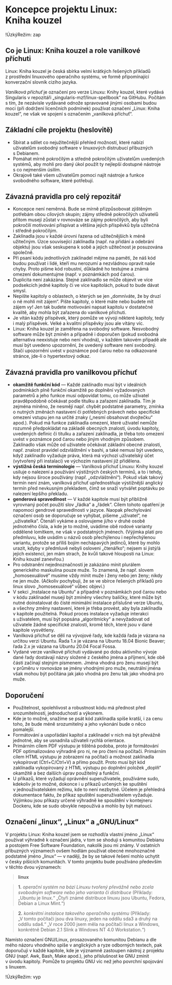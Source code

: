 <!--

Linux Kniha kouzel, část Koncepce projektu Linux: Kniha kouzel
Copyright (c) 2019, 2020 Singularis <singularis@volny.cz>

Toto dílo je dílem svobodné kultury; můžete ho šířit a modifikovat pod
podmínkami licence Creative Commons Attribution-ShareAlike 4.0 International
vydané neziskovou organizací Creative Commons. Text licence je přiložený
k tomuto projektu nebo ho můžete najít na webové adrese:

https://creativecommons.org/licenses/by-sa/4.0/

-->

# Koncepce projektu Linux: Kniha kouzel

!ÚzkýRežim: zap

## Co je Linux: Kniha kouzel a role vanilkové příchuti

Linux: Kniha kouzel je česká sbírka velmi krátkých řešených příkladů
z prostřední linuxového operačního systému, ve formě připomínající
konverzační slovník cizího jazyka.

*Vanilková příchuť* je označení pro verze Linuxu: Knihy kouzel,
které vydává Singularis v repozitáři „singularis-mzf/linux-spellbook“ na GitHubu.
Počítám s tím, že nezávisle vydávané odnože spravované jinými osobami budou moci
(při dodržení licenčních podmínek) používat označení „Linux: Kniha kouzel“,
ne však ve spojení s označením „vanilková příchuť“.

## Základní cíle projektu (heslovitě)

* Sbírat a sdílet co nejužitečnější přehled možností, které nabízí uživatelům svobodný software v linuxových distrubucí příbuzných s Debianem.
* Pomáhat mírně pokročilým a středně pokročilým uživatelům uvedených systémů, aby mohli pro daný úkol použít ty nejlepší dostupné nástroje s co nejmenším úsilím.
* Okrajově také všem uživatelům pomoci najít nástroje a funkce svobodného software, které potřebují.

## Závazná pravidla pro celý repozitář

* Koncepce není neměnná. Bude se mírně přizpůsobovat zjištěným potřebám obou cílových skupin; zájmy středně pokročilých uživatelů přitom musejí zůstat v rovnováze se zájmy pokročilých, aby byli pokročilí motivováni přispívat a většina jejich příspěvků byla užitečná i středně pokročilým.
* Zaklínadla jsou v každé úrovni řazena od užitečnějších k méně užitečným. Úzce související zaklínadla (např. na přidání a odebrání objektu) jsou však seskupena k sobě a jejich užitečnost je posuzována společně.
* Při psaní kódu jednotlivých zaklínadel mějme na paměti, že náš kód budou používat i lidé, kteří mu nerozumí a nezvládnou opravit naše chyby. Proto pišme kód robustní, důkladně ho testujme a známá omezení dokumentujme (např. v poznámkách pod čarou).
* Duplicita není zakázána. Stejné zaklínadlo se může objevit ve více podsekcích jedné kapitoly či ve více kapitolách, pokud to bude dávat smysl.
* Nepište kapitoly o oblastech, o kterých se jen „domníváte, že by druzí o ně mohli mít zájem“. Pište kapitoly, o které máte nebo budete mít zájem *vy*! Jen tak budete motivováni napsat kapitolu v dostatečné kvalitě, aby mohla být zařazena do vanilkové příchuti.
* Je vítán každý příspěvek, který pomůže ve vývoji některé kapitoly, tedy i malý příspěvek. Velké a kvalitní příspěvky jsou ale vítány víc.
* Linux: Kniha kouzel je zaměřena na svobodný software. Nesvobodný software může být zmíněn a případně i doporučen (pokud svobodná alternativa neexistuje nebo není vhodná), v každém takovém případě ale musí být uvedeno upozornění, že uvedený software není svobodný. Stačí upozornění uvést v poznámce pod čarou nebo na odkazované stránce, jde-li o hypertextový odkaz.

## Závazná pravidla pro vanilkovou příchuť

* **okamžitě funkční kód** — Každé zaklínadlo musí být v ideálních podmínkách plně funkční okamžitě po doplnění vyžadovaných parametrů a jeho funkce musí odpovídat tomu, co může uživatel pravděpodobně očekávat podle titulku a zařazení zaklínadla. Tím je zejména míněno, že nesmějí např. chybět podstatné parametry, zmínka o nutných změnách nastavení či potřebných právech nebo specifické omezení vstupu jen na určité znaky („nesmí obsahovat dvojtečku“ apod.). Pokud má funkce zaklínadla omezení, které uživatel nemůže rozumně předpokládat na základě obecných znalostí, úvodu kapitoly, uvedených definic či titulku a zařazení zaklínadla, je třeba toto omezení uvést v poznámce pod čarou nebo jiným vhodným způsobem. Zaklínadlo však může od uživatele očekávat základní obecné znalosti, např. znalost pravidel odzvláštnění v bashi, a také nemusí být uvedeno, když zaklínadlo vyžaduje práva, která má výchozí uživatelský účet (vytvořený při instalaci) ve výchozím nastavení již přidělena.
* **výstižná česká terminologie** — Vanilková příchuť Linuxu: Knihy kouzel usiluje o nalezení a používání výstižných českých termínů, a to i tehdy, kdy nejsou široce používány (např. „odzvláštnění“). Pokud však takový termín není znám, vanilková příchuť upřednostňuje výstižnější anglický termín před nevkusným překladem, čímž se snaží vytvářet poptávku po nalezení lepšího překladu.
* **genderová spravedlnost** — V každé kapitole musí být přibližně vyrovnaný počet použití slov „řádka“ a „řádek“. Cílem tohoto opatření je napomoci gendrové spravedlnosti v jazyce. Naopak přechylování označení osob se doporučuje se vyhýbat, píšeme „uživatel“, ne „uživatelka“. Čtenáři vykáme a oslovujeme ji/ho v druhé osobě jednotného čísla, a kde je to možné, uvádíme obě rodové varianty oddělené lomítkem, ne však v podstatných jménech. (Výjimka platí pro předmluvu, kde uvádím u názvů osob přechýlenou i nepřechýlenou variantu, protože se příliš bojím nechápavých jedinců, které by mohlo urazit, kdyby v předmluvě nebyli osloveni „čtenářko“; nejsem si jistý/á jejich existencí, jen mám strach, že kvůli takové hlouposti na Linux: Knihu kouzel zanevřou.)
* Pro odstranění nejednoznačnosti je zakázáno mínit plurálem generického maskulina pouze muže. To znamená, že např. slovem „homosexuálové“ musíme vždy mínit muže i ženy nebo jen ženy; nikdy ne jen muže. (Ačkoliv pochybuji, že se ve sbírce řešených příkladů pro linux slovo „homosexuálové“ vůbec objeví.)
* V sekci „Instalace na Ubuntu“ a případně v poznámkách pod čarou nebo v kódu zaklínadel musejí být zmíněny všechny balíčky, které může být nutné doinstalovat do čisté minimální instalace příslušné verze Ubuntu, a všechny změny nastavení, které je třeba provést, aby byla zaklínadla v kapitole použitelná. Pokud proces instalace vyžaduje interakci s uživatelem, musí být popsána „algoritmicky“ a nevyžadovat od uživatele žádné specifické znalosti, kromě těch, které jsou v dané kapitole vysvětleny.
* Vanilková příchuť se dělí na vývojové řady, kde každá řada je vázana na určitou verzi Ubuntu. Řada 1.x je vázana na Ubuntu 18.04 Bionic Beaver; řada 2.x je vázana na Ubuntu 20.04 Focal Fossa.
* Vydané verze vanilkové příchuti vydávané po dobu aktivního vývoje dané řady dostávají názvy složené z českého jména a příjmení, kde obě části začínají stejným písmenem. Jména vhodná pro ženu musejí být v průměru v rovnováze se jmény vhodnými pro muže, neutrální jména však mohou být počítána jak jako vhodná pro ženu tak jako vhodná pro muže.

## Doporučení

* Použitelnost, spolehlivost a robustnost kódu má přednost před srozumitelností, jednoduchostí a výkonem.
* Kde je to možné, snažíme se psát kód zaklínadla spíše kratší, i za cenu toho, že bude méně srozumitelný a jeho vykonání bude o něco pomalejší.
* Formátování a uspořádání kapitol a zaklínadel v nich má být převážně jednotné, aby se usnadnila uživateli rychlá orientace.
* Primárním cílem PDF výstupu je tištěná podoba, proto je formátování PDF optimalizováno výhradně pro ni, ne pro čtení na počítači. Primárním cílem HTML výstupu je zobrazení na počítači a možnost zaklínadla vykopírovat (Ctrl+C/Ctrl+V) a přímo použít. Proto musí být kód zaklínadla vykopírovaný z HTML výstupu po doplnění položek „doplň“ okamžitě a bez dalších úprav použitelný a funkční.
* U příkazů, které vyžadují oprávnění superuživatele, používáme sudo, kdekoliv je to možné, dokonce i u příkazů určených ke spuštění v jednouživatelském režimu, kde to není nezbytné. Účelem je přehledná dokumentace faktu, že příkaz spuštění superuživatelem vyžaduje. Výjimkou jsou příkazy určené výhradně ke spouštění v kontejneru Dockeru, kde se sudo obvykle nepoužívá a mohlo by být matoucí.

## Označení „linux“, „Linux“ a „GNU/Linux“

V projektu Linux: Kniha kouzel jsem se rozhodl/a vlastní jméno „Linux“ používat výhradně
k označení jádra, v tom se shoduji s komunitou Debianu a postojem Free Software Foundation,
nakolik jsou mi známy. V ostatních příbuzných významech ovšem hodlám používat
obecné mnohoznačné podstatné jméno „linux“ — v naději, že by se takové řešení mohlo uchytit
v česky píšících komunitách. V tomto projektu bude používáno především v těchto dvou
významech:

> **linux**

> **1.** *operační systém na bázi Linuxu tvořený převážně nebo zcela svobodným software nebo jeho varianta či distribuce* (Příklady: „Ubuntu je linux.“ „Čtyři známé distribuce linuxu jsou Ubuntu, Fedora, Debian a Linux Mint.“)

> **2.** *konkrétní instalace takového operačního systému* (Příklady: „V tomto počítači jsou dva linuxy, jeden na oddílu sda3 a druhý na oddílu sda4.“ „V roce 2000 jsem měla na počítači linux a Windows, konkrétně Debian 2.1 Slink a Windows NT 4.0 Workstation.“)

Namísto označení GNU/Linux, prosazovaného komunitou Debianu a dle mého názoru
vhodného spíše v anglických a ryze odborných textech, pak doporučuji v každé kapitole,
kde je významně zastoupen nástroj z projektu GNU (např. Awk, Bash, Make apod.),
jeho příslušnost ke GNU zmínit v úvodu kapitoly. Pomůže to projektu GNU víc
než jeho povrchní spojování s linuxem.

!ÚzkýRežim: vyp
